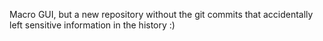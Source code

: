 Macro GUI, but a new repository without the git commits that accidentally left sensitive information in the history :)